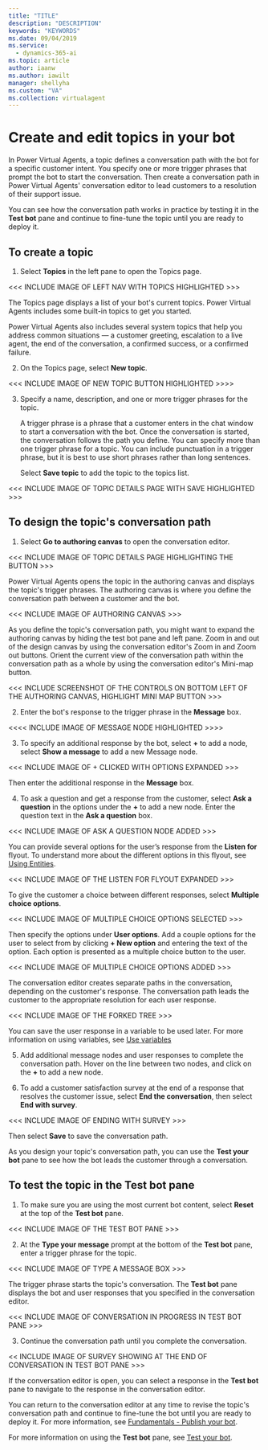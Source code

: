 ```yaml
---
title: "TITLE"
description: "DESCRIPTION"
keywords: "KEYWORDS"
ms.date: 09/04/2019
ms.service:
  - dynamics-365-ai
ms.topic: article
author: iaanw
ms.author: iawilt
manager: shellyha
ms.custom: "VA"
ms.collection: virtualagent
---
```



# Create and edit topics in your bot

In Power Virtual Agents, a topic defines a conversation path with the bot for a specific customer intent. You specify one or more trigger phrases that prompt the bot to start the conversation. Then create a conversation path in Power Virtual Agents' conversation editor to lead customers to a resolution of their support issue.

You can see how the conversation path works in practice by testing it in the **Test bot** pane and continue to fine-tune the topic until you are ready to deploy it.

## To create a topic

1. Select **Topics** in the left pane to open the Topics page.

<<< INCLUDE IMAGE OF LEFT NAV WITH TOPICS HIGHLIGHTED >>>

 The Topics page displays a list of your bot's current topics. Power Virtual Agents includes some built-in topics to get you started.

  Power Virtual Agents also includes several system topics that help you address common situations — a customer greeting, escalation to a live agent, the end of the conversation, a confirmed success, or a confirmed failure.
 

2. On the Topics page, select **New topic**.

<<< INCLUDE IMAGE OF NEW TOPIC BUTTON HIGHLIGHTED >>>>

3. Specify a name, description, and one or more trigger phrases for the topic.

    A trigger phrase is a phrase that a customer enters in the chat window to start a conversation with the bot. Once the conversation is started, the conversation follows the path you define. You can specify more than one trigger phrase for a topic. You can include punctuation in a trigger phrase, but it is best to use short phrases rather than long sentences.

    Select **Save topic** to add the topic to the topics list.

<<< INCLUDE IMAGE OF TOPIC DETAILS PAGE WITH SAVE HIGHLIGHTED >>>


## To design the topic's conversation path

1. Select **Go to authoring canvas** to open the conversation editor.

<<< INCLUDE IMAGE OF TOPIC DETAILS PAGE HIGHLIGHTING THE BUTTON  >>>

Power Virtual Agents opens the topic in the authoring canvas and displays the topic's trigger phrases. The authoring canvas is where you define the conversation path between a customer and the bot.

 <<< INCLUDE IMAGE OF AUTHORING CANVAS >>>
 
  As you define the topic's conversation path, you might want to expand the authoring canvas by hiding the test bot pane and left pane. 
Zoom in and out of the design canvas by using the conversation editor's Zoom in and Zoom out buttons. Orient the current view of the conversation path within the conversation path as a whole by using the conversation editor's Mini-map button.

<<< INCLUDE SCREENSHOT OF THE CONTROLS ON BOTTOM LEFT OF THE AUTHORING CANVAS, HIGHLIGHT MINI MAP BUTTON >>>
 
2. Enter the bot's response to the trigger phrase in the **Message** box.

<<<< INCLUDE IMAGE OF MESSAGE NODE HIGHLIGHTED >>>>

3. To specify an additional response by the bot, select **+** to add a node, select **Show a message** to add a new Message node.

<<< INCLUDE IMAGE OF + CLICKED WITH OPTIONS EXPANDED >>>

   Then enter the additional response in the **Message** box.

4. To ask a question and get a response from the customer, select **Ask a question** in the options under the **+** to add a new node.    Enter the question text in the **Ask a question** box. 

<<< INCLUDE IMAGE OF ASK A QUESTION NODE ADDED >>>

   You can provide several options for the user’s response from the **Listen for** flyout. To understand more about the different options in this flyout, see [Using Entities](advanced-entities-greedy-slot-filling-virtual-agent.md).

<<< INCLUDE IMAGE OF THE LISTEN FOR FLYOUT EXPANDED >>>

   To give the customer a choice between different responses, select **Multiple choice options**.

  <<< INCLUDE IMAGE OF MULTIPLE CHOICE OPTIONS SELECTED >>>

   Then specify the options under **User options**. Add a couple options for the user to select from by clicking **+ New option** and entering the text of the option. Each option is presented as a multiple choice button to the user.

<<< INCLUDE IMAGE OF MULTIPLE CHOICE OPTIONS ADDED >>>

  The conversation editor creates separate paths in the conversation, depending on the customer's response. The conversation path leads the customer to the appropriate resolution for each user response.
  
<<< INCLUDE IMAGE OF THE FORKED TREE >>>

  You can save the user response in a variable to be used later. For more information on using variables, see [Use variables](authoring-variables-virtual-agent.md)

5. Add additional message nodes and user responses to complete the conversation path. Hover on the line between two nodes, and click on the **+** to add a new node.


6. To add a customer satisfaction survey at the end of a response that resolves the customer issue, select **End the conversation**, then select **End with survey**.

<<< INCLUDE IMAGE OF ENDING WITH SURVEY >>>

   Then select **Save** to save the conversation path.

As you design your topic's conversation path, you can use the **Test your bot** pane to see how the bot leads the customer through a conversation.

## To test the topic in the Test bot pane

1. To make sure you are using the most current bot content, select **Reset** at the top of the **Test bot** pane.

 <<< INCLUDE IMAGE OF THE TEST BOT PANE >>>

2. At the **Type your message** prompt at the bottom of the **Test bot** pane, enter a trigger phrase for the topic.

<<< INCLUDE IMAGE OF TYPE A MESSAGE BOX >>>

   The trigger phrase starts the topic's conversation. The **Test bot** pane displays the bot and user responses that you specified in the conversation editor.

 <<< INCLUDE IMAGE OF CONVERSATION IN PROGRESS IN TEST BOT PANE >>>
 
3. Continue the conversation path until you complete the conversation.

<< INCLUDE IMAGE OF SURVEY SHOWING AT THE END OF CONVERSATION IN TEST BOT PANE >>>

   If the conversation editor is open, you can select a response in the **Test bot** pane to navigate to the response in the conversation editor.

You can return to the conversation editor at any time to revise the topic's conversation path and continue to fine-tune the bot until you are ready to deploy it. For more information, see [Fundamentals - Publish your bot](publication-fundamentals-virtual-agent.md).

For more information on using the **Test bot** pane, see [Test your bot](authoring-test-bot-virtual-agent.md).



